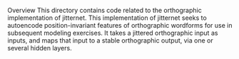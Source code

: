 Overview
This directory contains code related to the orthographic
implementation of jitternet. This implementation of
jitternet seeks to autoencode position-invariant features
of orthographic wordforms for use in subsequent modeling
exercises. It takes a jittered orthographic input as inputs,
and maps that input to a stable orthographic output, via
one or several hidden layers.
